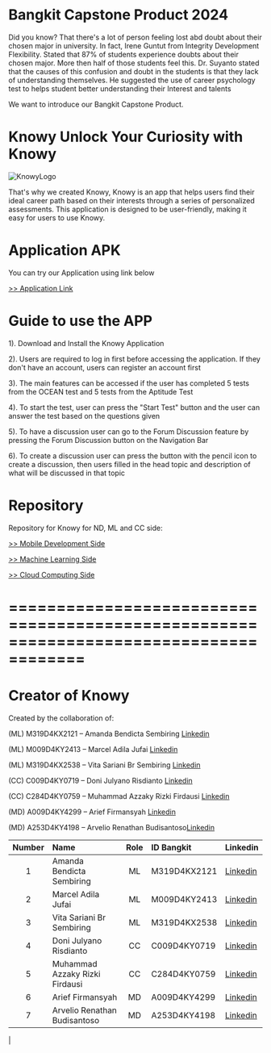 # Bangkit Capstone Product 2024

Did you know? That there's a lot of person feeling lost abd doubt about their chosen major in university. In fact, Irene Guntut from Integrity Development Flexibility. Stated that 87% of students experience doubts about their chosen major. More then half of those students feel this. Dr. Suyanto stated that the causes of this confusion and doubt in the students is that they lack of understanding themselves. He suggested the use of career psychology test to helps student better understanding their Interest and talents 

We want to introduce our Bangkit Capstone Product.

# Knowy Unlock Your Curiosity with Knowy

![KnowyLogo](https://github.com/MarcelTRG/Git-Test/blob/master/Asset/Logo%20Knowy.png)

That's why we created Knowy, Knowy is an app that helps users find their ideal career path based on their interests through a series of personalized assessments.
This application is designed to be user-friendly, making it easy for users to use Knowy.

# Application APK

You can try our Application using link below

[>> Application Link](https://drive.google.com/drive/folders/1iX5iCcO-ZGvUTxLpqHYhFn1i4EX6wGdX?usp=sharing)

# Guide to use the APP

1). Download and Install the Knowy Application

2). Users are required to log in first before accessing the application. If they don't have an account, users can register an account first

3). The main features can be accessed if the user has completed 5 tests from the OCEAN test and 5 tests from the Aptitude Test

4). To start the test, user can press the "Start Test" button and the user can answer the test based on the questions given

5). To have a discussion user can go to the Forum Discussion feature by pressing the Forum Discussion button on the Navigation Bar

6). To create a discussion user can press the button with the pencil icon to create a discussion, then users filled in the head topic and description of what will be discussed in that topic

# Repository

Repository for Knowy for ND, ML and CC side:

[>> Mobile Development Side](https://github.com/Capstone-project-Knowy/Mobile-Development)

[>> Machine Learning Side](https://github.com/Capstone-project-Knowy/machine-learn)

[>> Cloud Computing Side](https://github.com/Capstone-project-Knowy/new-cloud)


# ======================================================================================

# Creator of Knowy

Created by the collaboration of:

(ML) M319D4KX2121 – Amanda Bendicta Sembiring [Linkedin](https://www.linkedin.com/in/amanda-bendicta-sembiring)

(ML) M009D4KY2413 – Marcel Adila Jufai [Linkedin](https://www.linkedin.com/in/marcel-jufai-256a7b2b5/)

(ML) M319D4KX2538 – Vita Sariani Br Sembiring [Linkedin](http://linkedin.com/in/vita-sariani-959207222)

(CC) C009D4KY0719 – Doni Julyano Risdianto [Linkedin](https://www.linkedin.com/in/dnjlynrsdnt/)

(CC) C284D4KY0759 – Muhammad Azzaky Rizki Firdausi [Linkedin](https://www.linkedin.com/in/azzaky-rizki/)

(MD) A009D4KY4299 – Arief Firmansyah [Linkedin](https://www.linkedin.com/in/arief-firmansyah-55084a22b/)

(MD) A253D4KY4198 – Arvelio Renathan Budisantoso[Linkedin](https://www.linkedin.com/in/arveliorenathan/)


| Number  | Name                       | Role  | ID Bangkit | Linkedin |
|:-------:|:------------------------------|:-----:|:-----------|:---------|
|     1   | Amanda Bendicta Sembiring     |   ML  |M319D4KX2121|[Linkedin](https://www.linkedin.com/in/amanda-bendicta-sembiring)|
|     2   | Marcel Adila Jufai            |   ML  |M009D4KY2413|[Linkedin](https://www.linkedin.com/in/marcel-jufai-256a7b2b5/)|
|     3   | Vita Sariani Br Sembiring     |   ML  |M319D4KX2538|[Linkedin](http://linkedin.com/in/vita-sariani-959207222)|
|     4   | Doni Julyano Risdianto        |   CC  |C009D4KY0719|[Linkedin](https://www.linkedin.com/in/dnjlynrsdnt/)|
|     5   | Muhammad Azzaky Rizki Firdausi|   CC  |C284D4KY0759|[Linkedin](https://www.linkedin.com/in/azzaky-rizki/)|
|     6   | Arief Firmansyah              |   MD  |A009D4KY4299|[Linkedin](https://www.linkedin.com/in/arief-firmansyah-55084a22b/)|
|     7   | Arvelio Renathan Budisantoso              |   MD  |A253D4KY4198|[Linkedin](https://www.linkedin.com/in/arveliorenathan/)|
|
